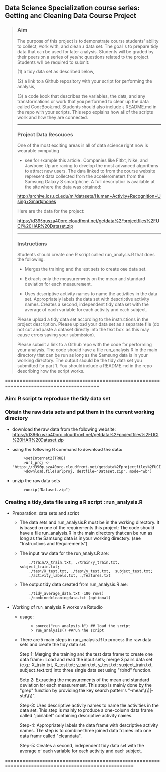 ## Data Science Specialization course series: Getting and Cleaning Data Course Project
>
>### Aim
>
>The purpose of this project is to demonstrate course students' ability to collect,
>work with, and clean a data set. The goal is to prepare tidy data that can be used
>for later analysis. Students will be graded by their peers on a series of yes/no questions
>related to the project. Students will be required to submit:
>
>(1) a tidy data set as described below, 
>
>(2) a link to a Github repository with your script for performing the analysis, 
>
>(3) a code book that describes the variables, the data, and any transformations 
>or work that you performed to clean up the data called CodeBook.md. Students should also
>include a README.md in the repo with your scripts. This repo explains how all of the 
>scripts work and how they are connected.  
>
>------------------------------------------------------------------------------------
>### Project Data Resouces
>
>One of the most exciting areas in all of data science right now is wearable computing
>- see for example this article . Companies like Fitbit, Nike, and Jawbone Up are racing
>to develop the most advanced algorithms to attract new users. The data linked to from
>the course website represent data collected from the accelerometers from the Samsung
>Galaxy S smartphone. A full description is available at the site where the data was
>obtained: 
>
>http://archive.ics.uci.edu/ml/datasets/Human+Activity+Recognition+Using+Smartphones 
>
>Here are the data for the project: 
>
>https://d396qusza40orc.cloudfront.net/getdata%2Fprojectfiles%2FUCI%20HAR%20Dataset.zip 
>
>-------------------------------------------------------------------------------------
>### Instructions
>
>Students should create one R script called run_analysis.R that does the following. 
>
>* Merges the training and the test sets to create one data set.
>
>* Extracts only the measurements on the mean and standard deviation for each measurement. 
>
>* Uses descriptive activity names to name the activities in the data set.
>  Appropriately labels the data set with descriptive activity names. 
>  Creates a second, independent tidy data set with the average of each variable
>  for each activity and each subject. 
>
>Please upload a tidy data set according to the instructions in the project description.
>Please upload your data set as a separate file (do not cut and paste a dataset directly
>into the text box, as this may cause errors saving your submission). 
>
>Please submit a link to a Github repo with the code for performing your analysis.
>The code should have a file run_analysis.R in the main directory that can be run 
>as long as the Samsung data is in your working directory. The output should be the 
>tidy data set you submitted for part 1. You should include a README.md in the repo 
>describing how the script works. 
>

=======================================================================================
### Aim: R script to reproduce the tidy data set

### Obtain the raw data sets and put them in the current working directory

     
   + download the raw data from the following website:
      https://d396qusza40orc.cloudfront.net/getdata%2Fprojectfiles%2FUCI%20HAR%20Dataset.zip
      
   + using the following R command to download the data:
   
              >setInternet2(TRUE)   
              >url_proj <- "https://d396qusza40orc.cloudfront.net/getdata%2Fprojectfiles%2FUCI%20HAR%20Dataset.zip"
              >download.file(urlproj, destfile="Dataset.zip", mode="wb")
      
   + unzip the raw data sets
      
              >unzip("Dataset.zip")
      

        
### Creating a tidy_data file using a R script : run_analysis.R
      
 * Preparation:  data sets and script
    + The data sets and run_analysis.R must be in the working directory.
           It is based on one of the requirements this project: The code should have 
	   a file run_analysis.R in the main directory that can be run as long as the Samsung
	   data is in your working directory. (see "Instructions and Requirements")
      
     + The input raw data for the run_analys.R are:
        
               ./train/X_train.txt, ./train/y_train.txt, subject_train.txt;
               ./test/X_test.txt, ./test/y_test.txt,  subject_test.txt;
               ./activity_labels.txt, ./features.txt
        
     + The output tidy data created from run_analysis.R are:
     
               ./tidy_average_data.txt (180 rows)
               ./combinedcleaningdata.txt (optional)
        
* Working of  run_analysis.R works via Rstudio
    + usage:
    
               > source("run_analysis.R") ## load the script
               > run_analysis() ##run the script
       
    + There are 5 main steps in run_analysis.R to process the raw data sets and create the tidy data set.
    
  
         Step 1: Merging the training and the test data frame to create one data frame :
              Load and read the input sets; merge 3 pairs data set (e.g.: X_train.txt, X_test.txt;
              y_train.txt, y_test.txt; subject_train.txt, subject_text.txt) into three single data set
              using "rbind" function.
            
         Setp 2: Extracting the measurements of the mean and standard deviation for each measurement.
              This step is mainly done by the "grep" function by providing the key search patterns
              "-mean\\(\\)|-std\\(\\)".
               
         Step-3: Uses descriptive activity names to name the activities in the data set.
              This step is mainly to produce a one-column data frame called "joinlabel" containing
              descriptive activity names.
            
         Step-4: Appropriately labels the data frame with descriptive activity names.
              The step is to combine three joined data frames into one data frame called
              "cleandata". 
              
            
         Step-5: Creates a second, independent tidy data set with the average of each variable
              for each activity and each subject.
              

            
===================================================================================================
